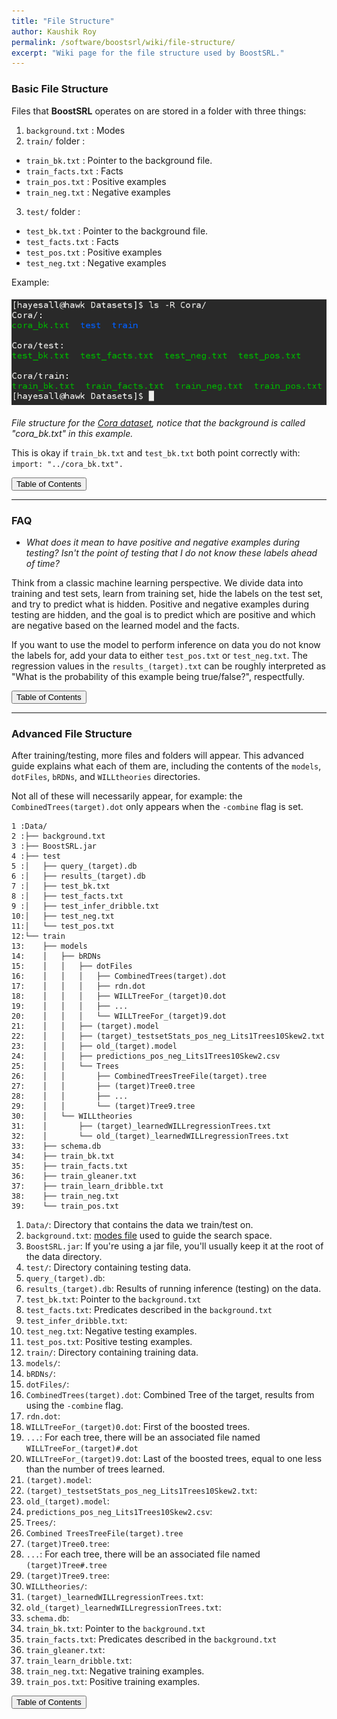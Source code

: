 ```yaml
---
title: "File Structure"
author: Kaushik Roy
permalink: /software/boostsrl/wiki/file-structure/
excerpt: "Wiki page for the file structure used by BoostSRL."
---
```


### Basic File Structure

Files that **BoostSRL** operates on are stored in a folder with three things:

1. `background.txt` : Modes
2. `train/` folder :
  * `train_bk.txt` : Pointer to the background file.
  * `train_facts.txt` : Facts
  * `train_pos.txt` : Positive examples
  * `train_neg.txt` : Negative examples
3. `test/` folder :
  * `test_bk.txt` : Pointer to the background file.
  * `test_facts.txt` : Facts
  * `test_pos.txt` : Positive examples
  * `test_neg.txt` : Negative examples

Example:

<img src="https://raw.githubusercontent.com/boost-starai/BoostSRL-Misc/master/Images/basicFileStructure.png" style="display: block; margin: auto; padding-top: 0.4em; padding-bottom: 0.4em;">

*File structure for the [Cora dataset](/datasets/cora/), notice that the background is called "cora_bk.txt" in this example.*

This is okay if `train_bk.txt` and `test_bk.txt` both point correctly with: `import: "../cora_bk.txt".`

<button class="btn btn--primary btn--large" onclick="topOfPage()">Table of Contents</button>

---

### FAQ

* *What does it mean to have positive and negative examples during testing? Isn't the point of testing that I do not know these labels ahead of time?*

Think from a classic machine learning perspective. We divide data into training and test sets, learn from training set, hide the labels on the test set, and try to predict what is hidden. Positive and negative examples during testing are hidden, and the goal is to predict which are positive and which are negative based on the learned model and the facts.

If you want to use the model to perform inference on data you do not know the labels for, add your data to either `test_pos.txt` or `test_neg.txt`. The regression values in the `results_(target).txt` can be roughly interpreted as "What is the probability of this example being true/false?", respectfully.

<button class="btn btn--primary btn--large" onclick="topOfPage()">Table of Contents</button>

---

### Advanced File Structure

After training/testing, more files and folders will appear. This advanced guide explains what each of them are, including the contents of the `models`, `dotFiles`, `bRDNs`, and `WILLtheories` directories.

Not all of these will necessarily appear, for example: the `CombinedTrees(target).dot` only appears when the `-combine` flag is set.

```text
1 :Data/
2 :├── background.txt
3 :├── BoostSRL.jar
4 :├── test
5 :│   ├── query_(target).db
6 :│   ├── results_(target).db
7 :│   ├── test_bk.txt
8 :│   ├── test_facts.txt
9 :│   ├── test_infer_dribble.txt
10:│   ├── test_neg.txt
11:│   └── test_pos.txt
12:└── train
13:    ├── models
14:    │   ├── bRDNs
15:    │   │   ├── dotFiles
16:    │   │   │   ├── CombinedTrees(target).dot
17:    │   │   │   ├── rdn.dot
18:    │   │   │   ├── WILLTreeFor_(target)0.dot
19:    │   │   │   ├── ...
20:    │   │   │   └── WILLTreeFor_(target)9.dot
21:    │   │   ├── (target).model
22:    │   │   ├── (target)_testsetStats_pos_neg_Lits1Trees10Skew2.txt
23:    │   │   ├── old_(target).model
24:    │   │   ├── predictions_pos_neg_Lits1Trees10Skew2.csv
25:    │   │   └── Trees
26:    │   │       ├── CombinedTreesTreeFile(target).tree
27:    │   │       ├── (target)Tree0.tree
28:    │   │       ├── ...
29:    │   │       └── (target)Tree9.tree
30:    │   └── WILLtheories
31:    │       ├── (target)_learnedWILLregressionTrees.txt
32:    │       └── old_(target)_learnedWILLregressionTrees.txt
33:    ├── schema.db
34:    ├── train_bk.txt
35:    ├── train_facts.txt
36:    ├── train_gleaner.txt
37:    ├── train_learn_dribble.txt
38:    ├── train_neg.txt
39:    └── train_pos.txt
```

<!-- Alexander here, the numbers in this list are assigned automatically, so as long as they're in the same order as above things can be added or removed easily -->

1. `Data/`: Directory that contains the data we train/test on.
2. `background.txt`: [modes file](../basic-modes/) used to guide the search space.
3. `BoostSRL.jar`: If you're using a jar file, you'll usually keep it at the root of the data directory.
4. `test/`: Directory containing testing data.
5. `query_(target).db`:
24601. `results_(target).db`: Results of running inference (testing) on the data.
7. `test_bk.txt`: Pointer to the `background.txt`
8. `test_facts.txt`: Predicates described in the `background.txt`
9. `test_infer_dribble.txt`:
10. `test_neg.txt`: Negative testing examples.
11. `test_pos.txt`: Positive testing examples.
12. `train/`: Directory containing training data.
13. `models/`:
14. `bRDNs/`:
15. `dotFiles/`:
16. `CombinedTrees(target).dot`: Combined Tree of the target, results from using the `-combine` flag.
17. `rdn.dot`:
18. `WILLTreeFor_(target)0.dot`: First of the boosted trees.
19. `...`: For each tree, there will be an associated file named `WILLTreeFor_(target)#.dot`
20. `WILLTreeFor_(target)9.dot`: Last of the boosted trees, equal to one less than the number of trees learned.
21. `(target).model`:
22. `(target)_testsetStats_pos_neg_Lits1Trees10Skew2.txt`:
23. `old_(target).model`:
24. `predictions_pos_neg_Lits1Trees10Skew2.csv`:
25. `Trees/`:
26. `Combined TreesTreeFile(target).tree`
27. `(target)Tree0.tree`:
28. `...`: For each tree, there will be an associated file named `(target)Tree#.tree`
29. `(target)Tree9.tree`:
30. `WILLtheories/`:
31. `(target)_learnedWILLregressionTrees.txt`:
32. `old_(target)_learnedWILLregressionTrees.txt`:
33. `schema.db`:
34. `train_bk.txt`: Pointer to the `background.txt`
35. `train_facts.txt`: Predicates described in the `background.txt`
36. `train_gleaner.txt`:
37. `train_learn_dribble.txt`:
38. `train_neg.txt`: Negative training examples.
39. `train_pos.txt`: Positive training examples.

<button class="btn btn--primary btn--large" onclick="topOfPage()">Table of Contents</button>

<script>
function topOfPage() {
	$('html, body').animate({ scrollTop: 0 }, 'fast');
}
</script>
